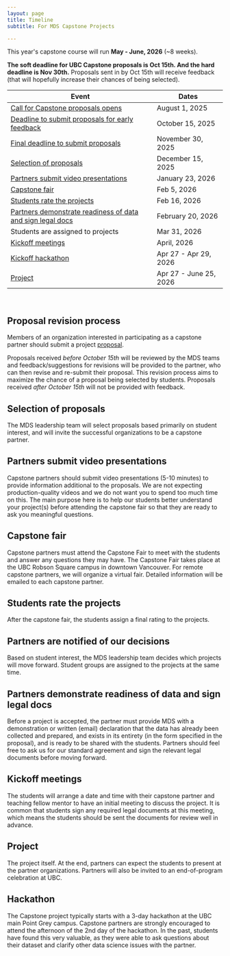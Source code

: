 ```yaml
---
layout: page
title: Timeline
subtitle: For MDS Capstone Projects

---
```


This year's capstone course will run __May - June, 2026__ (~8 weeks).

**The soft deadline for UBC Capstone proposals is Oct 15th. And the hard deadline is Nov 30th.** Proposals sent in by Oct 15th will receive feedback (that will hopefully increase their chances of being selected).

| Event                                                                                                                     | Dates                  |
|---------------------------------------------------------------------------------------------------------------------------|------------------------|
| [Call for Capstone proposals opens](https://ubc-mds.github.io/capstone/proposal/)                                         | August 1, 2025         |
| [Deadline to submit proposals for early feedback](#proposal-revision-process)                                             | October 15, 2025       |
| [Final deadline to submit proposals](#proposal-revision-process)                                                          | November 30, 2025      |
| [Selection of proposals](#selection-of-proposals)                                                                         | December 15, 2025      |
| [Partners submit video presentations](#partners-submit-video-presentations)                                               | January 23, 2026       |
| [Capstone fair](#capstone-fair)                                                                                           | Feb 5, 2026            |
| [Students rate the projects](#students-rate-the-projects)                                                                 | Feb 16, 2026           |
| [Partners demonstrate readiness of data and sign legal docs](#partners-demonstrate-readiness-of-data-and-sign-legal-docs) | February 20, 2026      |
| Students are assigned to projects                                                                                         | Mar 31, 2026           |
| [Kickoff meetings](#kickoff-meetings)                                                                                     | April, 2026            |
| [Kickoff hackathon](#hackathon)                                                                                           | Apr 27 - Apr 29, 2026  |
| [Project](#project)                                                                                                       | Apr 27 - June 25, 2026 |

<br>

## Proposal revision process

Members of an organization interested in participating as a capstone partner should submit a project [proposal](https://ubc-mds.github.io/capstone/proposal/).

Proposals received *before October 15th* will be reviewed by the MDS teams and feedback/suggestions for revisions will be provided to the partner, who can then revise and re-submit their proposal. This revision process aims to maximize the chance of a proposal being selected by students. Proposals received *after October 15th* will not be provided with feedback.

## Selection of proposals

The MDS leadership team will select proposals based primarily on student interest, and will invite the successful organizations to be a capstone partner.

## Partners submit video presentations
Capstone partners should submit video presentations (5-10 minutes) to provide information additional to the proposals. We are not expecting production-quality videos and we do not want you to spend too much time on this. The main purpose here is to help our students better understand your project(s) before attending the capstone fair so that they are ready to ask you meaningful questions.

## Capstone fair

Capstone partners must attend the Capstone Fair to meet with the students and answer any questions they may have. The Capstone Fair takes place at the UBC Robson Square campus in downtown Vancouver. For remote capstone partners, we will organize a virtual fair. Detailed information will be emailed to each capstone partner. 

<!-- An example of a Capstone fair slide deck can be found [here](/capstone/Sauder2019CapstoneFair.pdf).-->

## Students rate the projects

After the capstone fair, the students assign a final rating to the projects.

## Partners are notified of our decisions

Based on student interest, the MDS leadership team decides which projects will move forward. Student groups are assigned to the projects at the same time.

## Partners demonstrate readiness of data and sign legal docs

Before a project is accepted, the partner must provide MDS with a demonstration or written (email) declaration that the data has already been collected and prepared, and exists in its entirety (in the form specified in the proposal), and is ready to be shared with the students.
Partners should feel free to ask us for our standard agreement and sign the relevant legal documents before moving forward.

## Kickoff meetings

The students will arrange a date and time with their capstone partner and teaching fellow mentor to have an initial meeting to discuss the project. It is common that students sign any required legal documents at this meeting, which means the students should be sent the documents for review well in advance.

## Project

The project itself. At the end, partners can expect the students to present at the partner organizations. Partners will also be invited to an end-of-program celebration at UBC.

## Hackathon

The Capstone project typically starts with a 3-day hackathon at the UBC main Point Grey campus. Capstone partners are strongly encouraged to attend the afternoon of the 2nd day of the hackathon. In the past, students have found this very valuable, as they were able to ask questions about their dataset and clarify other data science issues with the partner.
